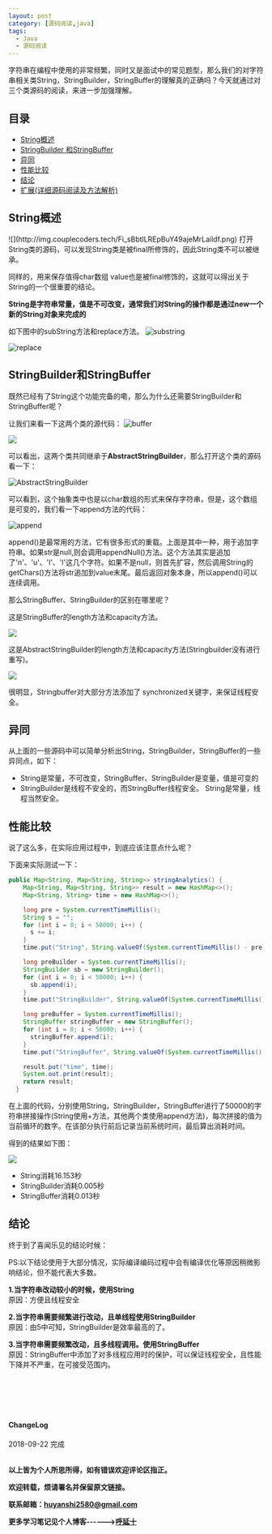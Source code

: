 ```yaml
---
layout: post
category: [源码阅读,java]
tags:
  - Java
  - 源码阅读
---
```


 字符串在编程中使用的非常频繁，同时又是面试中的常见题型，那么我们的对字符串相关类String，StringBuilder，StringBuffer的理解真的正确吗？今天就通过对三个类源码的阅读，来进一步加强理解。  

## 目录
 * <a href="#2">String概述</a>
 * <a href="#3">StringBuilder 和StringBuffer</a>
 * <a href="#4">异同</a>
 * <a href="#5">性能比较</a>
 * <a href="#6">结论</a>
 * <a href="#7">扩展(详细源码阅读及方法解析)</a>



 <h2 id="2"> String概述</h2>
  ![](http://img.couplecoders.tech/Fi_sBbtlLREpBuY49ajeMrLaildf.png)
打开String类的源码，可以发现String类是被final所修饰的，因此String类不可以被继承。  

同样的，用来保存值得char数组 value也是被final修饰的，这就可以得出关于String的一个很重要的结论。  

**String是字符串常量，值是不可改变，通常我们对String的操作都是通过new一个新的String对象来完成的**  

如下图中的subString方法和replace方法。
![substring](http://img.couplecoders.tech/markdown-img-paste-20180921000114583.png)

![replace](http://img.couplecoders.tech/markdown-img-paste-20180921000240260.png)


 <h2 id="3"> StringBuilder和StringBuffer</h2>

 既然已经有了String这个功能完备的嘞，那么为什么还需要StringBuilder和StringBuffer呢？


 让我们来看一下这两个类的源代码：
 ![buffer](http://img.couplecoders.tech/markdown-img-paste-20180921002301146.png)

 ![](http://img.couplecoders.tech/markdown-img-paste-20180921002336352.png)

 可以看出，这两个类共同继承于**AbstractStringBuilder**，那么打开这个类的源码看一下：

 ![AbstractStringBuilder](http://img.couplecoders.tech/markdown-img-paste-20180921002434384.png)

 可以看到，这个抽象类中也是以char数组的形式来保存字符串，但是，这个数组是可变的，我们看一下append方法的代码：  

![append](http://img.couplecoders.tech/markdown-img-paste-20180921002947941.png)

 append()是最常用的方法，它有很多形式的重载。上面是其中一种，用于追加字符串。如果str是null,则会调用appendNull()方法。这个方法其实是追加了'n'、'u'、'l'、'l'这几个字符。如果不是null，则首先扩容，然后调用String的getChars()方法将str追加到value末尾。最后返回对象本身，所以append()可以连续调用。


那么StringBuffer、StringBuilder的区别在哪里呢？

这是StringBuffer的length方法和capacity方法。

![](http://img.couplecoders.tech/markdown-img-paste-2018092100342915.png)

这是AbstractStringBuilder的length方法和capacity方法(Stringbuilder没有进行重写)。

![](http://img.couplecoders.tech/markdown-img-paste-20180921003635251.png)

很明显，Stringbuffer对大部分方法添加了 synchronized关键字，来保证线程安全。


 <h2 id="4"> 异同</h2>

从上面的一些源码中可以简单分析出String，StringBuilder，StringBuffer的一些异同点，如下：  
* String是常量，不可改变，StringBuffer、StringBuilder是变量，值是可变的
* StringBuilder是线程不安全的，而StringBuffer线程安全。 String是常量，线程当然安全。


<h2 id="5"> 性能比较</h2>

说了这么多，在实际应用过程中，到底应该注意点什么呢？

下面来实际测试一下：  

```java
public Map<String, Map<String, String>> stringAnalytics() {
    Map<String, Map<String, String>> result = new HashMap<>();
    Map<String, String> time = new HashMap<>();

    long pre = System.currentTimeMillis();
    String s = "";
    for (int i = 0; i < 50000; i++) {
      s += i;
    }
    time.put("String", String.valueOf(System.currentTimeMillis() - pre));

    long preBuilder = System.currentTimeMillis();
    StringBuilder sb = new StringBuilder();
    for (int i = 0; i < 50000; i++) {
      sb.append(i);
    }
    time.put("StringBuilder", String.valueOf(System.currentTimeMillis() - preBuilder));

    long preBuffer = System.currentTimeMillis();
    StringBuffer stringBuffer = new StringBuffer();
    for (int i = 0; i < 50000; i++) {
      stringBuffer.append(i);
    }
    time.put("StringBuffer", String.valueOf(System.currentTimeMillis() - preBuffer));

    result.put("time", time);
    System.out.print(result);
    return result;
  }
```

在上面的代码，分别使用String，StringBuilder，StringBuffer进行了50000的字符串拼接操作(String使用+方法，其他两个类使用append方法)，每次拼接的值为当前循环的数字。在该部分执行前后记录当前系统时间，最后算出消耗时间。

得到的结果如下图：  

![](http://img.couplecoders.tech/markdown-img-paste-2018092100463015.png)

* String消耗16.153秒
* StringBuilder消耗0.005秒
* StringBuffer消耗0.013秒

<h2 id="6"> 结论</h2>
终于到了喜闻乐见的结论时候：  

PS:以下结论使用于大部分情况，实际编译编码过程中会有编译优化等原因稍微影响结论，但不能代表大多数。

**1.当字符串改动较小的时候，使用String**  
原因：方便且线程安全

**2.当字符串需要频繁进行改动，且单线程使用StringBuilder**  
原因：由5中可知，StringBuilder是效率最高的了。

**3.当字符串需要频繁改动，且多线程调用。使用StringBuffer**  
原因：StringBuffer中添加了对多线程应用时的保护，可以保证线程安全，且性能下降并不严重，在可接受范围内。










<br>
<br>
<br>
<br>
<h4>ChangeLog</h4>
2018-09-22 完成
<br>
<br>

**以上皆为个人所思所得，如有错误欢迎评论区指正。**

**欢迎转载，烦请署名并保留原文链接。**

**联系邮箱：huyanshi2580@gmail.com**

**更多学习笔记见个人博客------><a href="{{ site.baseurl }}/">呼延十</a>**

